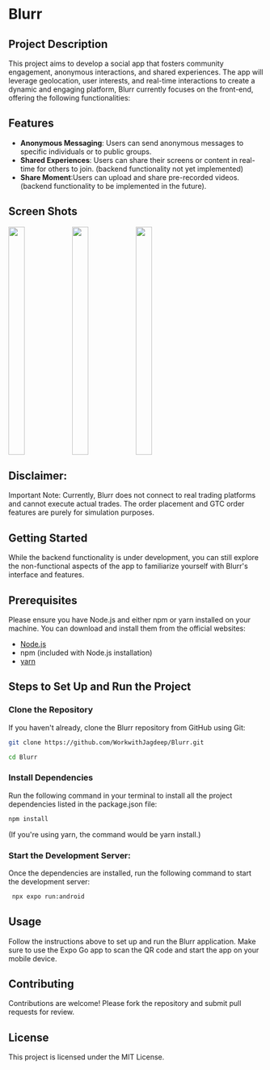 
# Blurr

## Project Description

This project aims to develop a social app that fosters community engagement, anonymous interactions, and shared experiences. The app will leverage geolocation, user interests, and real-time interactions to create a dynamic and engaging platform, Blurr currently focuses on the front-end, offering the following functionalities:

## Features

- **Anonymous Messaging**: Users can send anonymous messages to specific individuals or to public groups.
- **Shared Experiences**: Users can share their screens or content in real-time for others to join.  (backend functionality not yet implemented)
- **Share Moment**:Users can upload and share pre-recorded videos.(backend functionality to be implemented in the future).


## Screen Shots
<div style="display:flex; align-items:center"> 
 <img src="https://github.com/user-attachments/assets/f92a24a3-b403-4e34-b9ce-a1876fb67bf4" width="25%" height="450px"/>
 <img src="https://github.com/user-attachments/assets/f38080d9-fccd-47e7-9101-c07391ee9ec5" width="25%" height="450px"/>
 <img src="https://github.com/user-attachments/assets/cfad053a-800d-4554-940a-afcd503be5ed" width="25%" height="450px"/>
</div>

## Disclaimer:

Important Note: Currently, Blurr does not connect to real trading platforms and cannot execute actual trades. The order placement and GTC order features are purely for simulation purposes.

## Getting Started
While the backend functionality is under development, you can still explore the non-functional aspects of the app to familiarize yourself with Blurr's interface and features.

## Prerequisites

Please ensure you have Node.js and either npm or yarn installed on your machine. You can download and install them from the official websites:
- [Node.js](https://nodejs.org/en)
- npm (included with Node.js installation)
- [yarn](https://classic.yarnpkg.com/lang/en/docs/install/)

## Steps to Set Up and Run the Project

### Clone the Repository

If you haven't already, clone the Blurr repository from GitHub using Git:

```bash
git clone https://github.com/WorkwithJagdeep/Blurr.git

```

```bash
cd Blurr
```

### Install Dependencies

Run the following command in your terminal to install all the project dependencies listed in the package.json file:

```bash
npm install
```
(If you're using yarn, the command would be yarn install.)


### Start the Development Server:
Once the dependencies are installed, run the following command to start the development server:

```bash
 npx expo run:android 
```

## Usage

Follow the instructions above to set up and run the Blurr application. Make sure to use the Expo Go app to scan the QR code and start the app on your mobile device.

## Contributing

Contributions are welcome! Please fork the repository and submit pull requests for review.

## License

This project is licensed under the MIT License.
